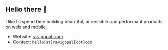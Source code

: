 Hello there 👋
---

I like to spend time building beautiful, accessible and performant products on web and mobile. 

- Website: [ravigopal.com](https://ravigopal.com)
- Contact: `hello[at]ravigopal[dot]com`
